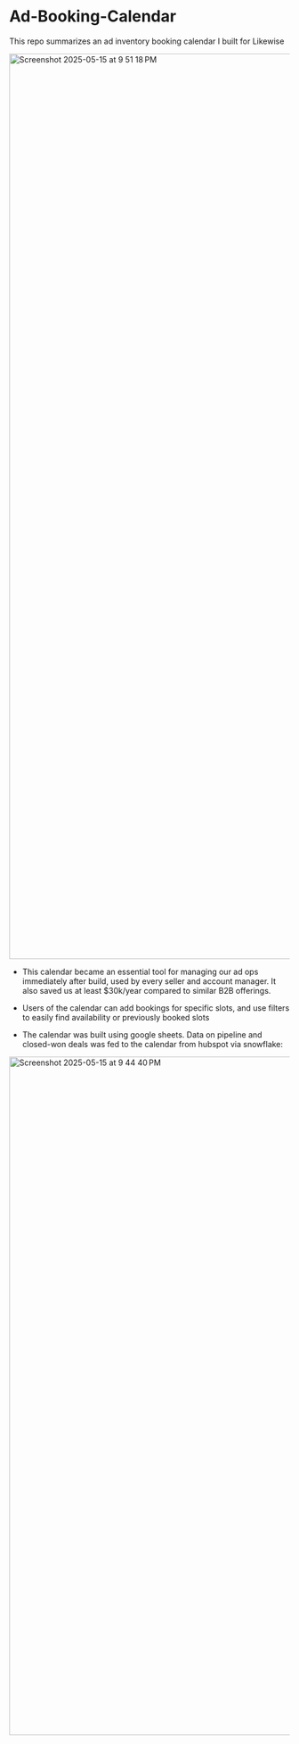 # Ad-Booking-Calendar

This repo summarizes an ad inventory booking calendar I built for Likewise

<img width="1624" alt="Screenshot 2025-05-15 at 9 51 18 PM" src="https://github.com/user-attachments/assets/18b02d94-5f0e-46b2-aa14-5a1fc294f5a9" />

- This calendar became an essential tool for managing our ad ops immediately after build, used by every seller and account manager. It also saved us at least $30k/year compared to similar B2B offerings.

- Users of the calendar can add bookings for specific slots, and use filters to easily find availability or previously booked slots


- The calendar was built using google sheets. Data on pipeline and closed-won deals was fed to the calendar from hubspot via snowflake:

<img width="1217" alt="Screenshot 2025-05-15 at 9 44 40 PM" src="https://github.com/user-attachments/assets/d97ce8e9-cf68-489d-a244-555e2a66130a" />
